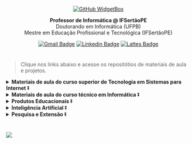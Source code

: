 
<div align="center" width="100%">

  [![GitHub WidgetBox](https://github-widgetbox.vercel.app/api/profile?username=heraldolimajr&data=followers,repositories,stars,commits)](https://github.com/heraldolimajr)
  
<b>Professor de Informática @ IFSertãoPE</b><br/>
Doutorando em Informática (UFPB)<br>
Mestre em Educação Profissional e Tecnológica (IFSertãoPE)<br>

[![Gmail Badge](https://img.shields.io/badge/-Gmail-red?style=flat-square&logo=gmail&logoColor=white&link=mailto:heraldo.junior@ifsertao-pe.edu.br)](mailto:heraldo.junior@ifsertao-pe.edu.br)
[![Linkedin Badge](https://img.shields.io/badge/-LinkedIn-blue?style=flat-square&logo=Linkedin&logoColor=white&link=https://www.linkedin.com/in/heraldolimajr/)](https://www.linkedin.com/in/heraldolimajr/)
[![Lattes Badge](https://img.shields.io/badge/-Lattes-gray?style=flat-square&logo=GitBook&logoColor=white&link=http://lattes.cnpq.br/2480236969475924)](http://lattes.cnpq.br/2480236969475924)
<h1 align="center"></h1>


</div>






> Clique nos links abaixo e acesse os repositótios de materiais de aula e projetos.

<details>
<summary><b>Materiais de aula do curso superior de Tecnologia em Sistemas para Internet</b> ⏬</summary>  
  
- [Indústria 4.0 e Cultura Maker](https://github.com/heraldolimajr/Ind-stria-4.0-e-Cultura-Maker)
- [Estruturas de Dados](https://github.com/heraldolimajr/EstruturasDeDados)
- [Sistemas Distribuídos](https://github.com/heraldolimajr/SistemasDistribuidos)
- [Interação Humano-Computador](https://github.com/heraldolimajr/ihc)
- [Segurança da Informação](https://github.com/heraldolimajr/SegurancaDaInformacaoSuperior)

</details>

<details>
<summary><b>Materiais de aula do curso técnico em Informática</b> ⏬</summary>
  
- [Computação Gráfica](https://github.com/heraldolimajr/ComputacaoGrafica)
- [Lógica de Programação](https://github.com/heraldolimajr/logicaDeProgramacao)
- [Programação I](https://github.com/heraldolimajr/Programacao1)
- [Programação II](#)
- [Segurança da Informação](https://github.com/heraldolimajr/SegurancaDaInformacaoMedio)

</details>

<details>
<summary><b>Produtos Educacionais</b> ⏬</summary>

- [Produto Educacional: ABProj - Avaliação da Aprendizagem Baseada em Projetos (Produto Educacional)](https://github.com/heraldolimajr/abproj)
</details>


<details>
<summary><b>Inteligência Artificial</b> ⏬</summary>
  
- [Machine Learning](https://github.com/heraldolimajr/Machine-Learning)
- [Large language models (LLMs)](https://github.com/heraldolimajr/Large-Language-Models)
</details>

<details>
<summary><b>Pesquisa e Extensão</b> ⏬</summary>
  
- [Relação de Periódicos Educação/Ensino com Qualis Computação](http://abre.ai/periodicos-informatica-educacao)
</details>
<h1></h1>
<img src="https://visitor-badge.laobi.icu/badge?page_id=heraldolimajr.heraldolimajr&"/>



